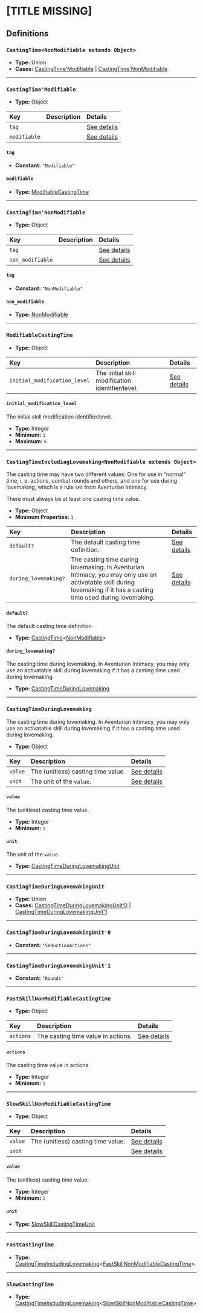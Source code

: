 # [TITLE MISSING]

## Definitions

### <a name="CastingTime"></a> `CastingTime<NonModifiable extends Object>`

- **Type:** Union
- **Cases:** <a href="#CastingTime'Modifiable">CastingTime'Modifiable</a> | <a href="#CastingTime'NonModifiable">CastingTime'NonModifiable</a>

---

### <a name="CastingTime'Modifiable"></a> `CastingTime'Modifiable`

- **Type:** Object

Key | Description | Details
:-- | :-- | :--
`tag` |  | <a href="#CastingTime'Modifiable/tag">See details</a>
`modifiable` |  | <a href="#CastingTime'Modifiable/modifiable">See details</a>

#### <a name="CastingTime'Modifiable/tag"></a> `tag`

- **Constant:** `"Modifiable"`

#### <a name="CastingTime'Modifiable/modifiable"></a> `modifiable`

- **Type:** <a href="#ModifiableCastingTime">ModifiableCastingTime</a>

---

### <a name="CastingTime'NonModifiable"></a> `CastingTime'NonModifiable`

- **Type:** Object

Key | Description | Details
:-- | :-- | :--
`tag` |  | <a href="#CastingTime'NonModifiable/tag">See details</a>
`non_modifiable` |  | <a href="#CastingTime'NonModifiable/non_modifiable">See details</a>

#### <a name="CastingTime'NonModifiable/tag"></a> `tag`

- **Constant:** `"NonModifiable"`

#### <a name="CastingTime'NonModifiable/non_modifiable"></a> `non_modifiable`

- **Type:** <a href="#NonModifiable">NonModifiable</a>

---

### <a name="ModifiableCastingTime"></a> `ModifiableCastingTime`

- **Type:** Object

Key | Description | Details
:-- | :-- | :--
`initial_modification_level` | The initial skill modification identifier/level. | <a href="#ModifiableCastingTime/initial_modification_level">See details</a>

#### <a name="ModifiableCastingTime/initial_modification_level"></a> `initial_modification_level`

The initial skill modification identifier/level.

- **Type:** Integer
- **Minimum:** `1`
- **Maximum:** `6`

---

### <a name="CastingTimeIncludingLovemaking"></a> `CastingTimeIncludingLovemaking<NonModifiable extends Object>`

The casting time may have two different values: One for use in “normal” time, i. e. actions, combat rounds and others, and one for use during lovemaking, which is a rule set from Aventurian Intimacy.

There must always be at least one casting time value.

- **Type:** Object
- **Minimum Properties:** `1`

Key | Description | Details
:-- | :-- | :--
`default?` | The default casting time definition. | <a href="#CastingTimeIncludingLovemaking/default">See details</a>
`during_lovemaking?` | The casting time during lovemaking. In Aventurian Intimacy, you may only use an activatable skill during lovemaking if it has a casting time used during lovemaking. | <a href="#CastingTimeIncludingLovemaking/during_lovemaking">See details</a>

#### <a name="CastingTimeIncludingLovemaking/default"></a> `default?`

The default casting time definition.

- **Type:** <a href="#CastingTime">CastingTime</a>&lt;<a href="#NonModifiable">NonModifiable</a>&gt;

#### <a name="CastingTimeIncludingLovemaking/during_lovemaking"></a> `during_lovemaking?`

The casting time during lovemaking. In Aventurian Intimacy, you may only use an activatable skill during lovemaking if it has a casting time used during lovemaking.

- **Type:** <a href="#CastingTimeDuringLovemaking">CastingTimeDuringLovemaking</a>

---

### <a name="CastingTimeDuringLovemaking"></a> `CastingTimeDuringLovemaking`

The casting time during lovemaking. In Aventurian Intimacy, you may only use an activatable skill during lovemaking if it has a casting time used during lovemaking.

- **Type:** Object

Key | Description | Details
:-- | :-- | :--
`value` | The (unitless) casting time value. | <a href="#CastingTimeDuringLovemaking/value">See details</a>
`unit` | The unit of the `value`. | <a href="#CastingTimeDuringLovemaking/unit">See details</a>

#### <a name="CastingTimeDuringLovemaking/value"></a> `value`

The (unitless) casting time value.

- **Type:** Integer
- **Minimum:** `1`

#### <a name="CastingTimeDuringLovemaking/unit"></a> `unit`

The unit of the `value`.

- **Type:** <a href="#CastingTimeDuringLovemakingUnit">CastingTimeDuringLovemakingUnit</a>

---

### <a name="CastingTimeDuringLovemakingUnit"></a> `CastingTimeDuringLovemakingUnit`

- **Type:** Union
- **Cases:** <a href="#CastingTimeDuringLovemakingUnit'0">CastingTimeDuringLovemakingUnit'0</a> | <a href="#CastingTimeDuringLovemakingUnit'1">CastingTimeDuringLovemakingUnit'1</a>

---

### <a name="CastingTimeDuringLovemakingUnit'0"></a> `CastingTimeDuringLovemakingUnit'0`

- **Constant:** `"SeductionActions"`

---

### <a name="CastingTimeDuringLovemakingUnit'1"></a> `CastingTimeDuringLovemakingUnit'1`

- **Constant:** `"Rounds"`

---

### <a name="FastSkillNonModifiableCastingTime"></a> `FastSkillNonModifiableCastingTime`

- **Type:** Object

Key | Description | Details
:-- | :-- | :--
`actions` | The casting time value in actions. | <a href="#FastSkillNonModifiableCastingTime/actions">See details</a>

#### <a name="FastSkillNonModifiableCastingTime/actions"></a> `actions`

The casting time value in actions.

- **Type:** Integer
- **Minimum:** `1`

---

### <a name="SlowSkillNonModifiableCastingTime"></a> `SlowSkillNonModifiableCastingTime`

- **Type:** Object

Key | Description | Details
:-- | :-- | :--
`value` | The (unitless) casting time value. | <a href="#SlowSkillNonModifiableCastingTime/value">See details</a>
`unit` |  | <a href="#SlowSkillNonModifiableCastingTime/unit">See details</a>

#### <a name="SlowSkillNonModifiableCastingTime/value"></a> `value`

The (unitless) casting time value.

- **Type:** Integer
- **Minimum:** `1`

#### <a name="SlowSkillNonModifiableCastingTime/unit"></a> `unit`

- **Type:** <a href="./SkillModificationLevel.md#SlowSkillCastingTimeUnit">SlowSkillCastingTimeUnit</a>

---

### <a name="FastCastingTime"></a> `FastCastingTime`

- **Type:** <a href="#CastingTimeIncludingLovemaking">CastingTimeIncludingLovemaking</a>&lt;<a href="#FastSkillNonModifiableCastingTime">FastSkillNonModifiableCastingTime</a>&gt;

---

### <a name="SlowCastingTime"></a> `SlowCastingTime`

- **Type:** <a href="#CastingTimeIncludingLovemaking">CastingTimeIncludingLovemaking</a>&lt;<a href="#SlowSkillNonModifiableCastingTime">SlowSkillNonModifiableCastingTime</a>&gt;
